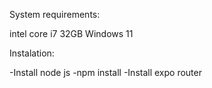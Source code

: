 System requirements:

intel core i7
32GB
Windows 11

Instalation:

-Install node js
-npm install
-Install expo router 

 
